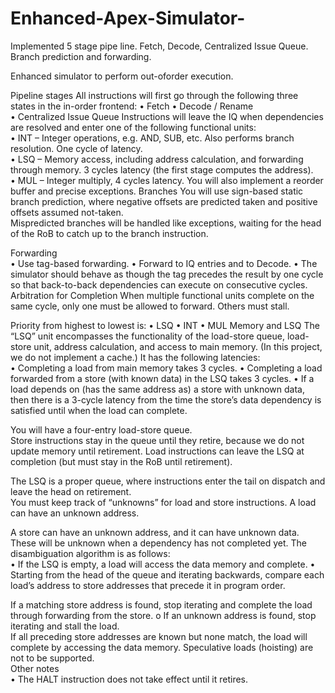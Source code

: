 # Enhanced-Apex-Simulator-
Implemented 5 stage pipe line. Fetch, Decode, Centralized Issue Queue. Branch prediction and forwarding. 

Enhanced simulator	to	perform	out-oforder	execution.		

Pipeline	stages	All	instructions	will	first	go	through	the	following	three	states	in	the	in-order	frontend:	• Fetch	• Decode	/	Rename	
• Centralized	Issue	Queue		Instructions	will	leave	the	IQ	when	dependencies	are	resolved	and	enter	one	of	the	following	functional	units:	
• INT	–	Integer	operations,	e.g.	AND,	SUB,	etc.		Also	performs	branch	resolution.		One	cycle	of	latency.	
• LSQ	–	Memory	access,	including	address	calculation,	and	forwarding	through	memory.		3	cycles	latency	(the	first	stage	computes	the	address).	
• MUL	–	Integer	multiply,	4	cycles	latency.		You	will	also	implement	a	reorder	buffer	and	precise	exceptions.		Branches	You	will	use	sign-based	static	branch	prediction,	where	negative	offsets	are	predicted	taken	and	positive	offsets	assumed	not-taken.	
	Mispredicted	branches	will	be	handled	like	exceptions,	waiting	for	the	head	of	the	RoB	to	catch	up	to	the	branch	instruction.		
  
  Forwarding	
  • Use	tag-based	forwarding.	
  • Forward	to	IQ	entries	and	to	Decode.	
  • The	simulator	should	behave	as	though	the	tag	precedes	the	result	by	one	cycle	so	that	back-to-back	dependencies	can	execute	on	consecutive	cycles.		Arbitration	for	Completion	When	multiple	functional	units	complete	on	the	same	cycle,	only	one	must	be	allowed	to	forward.		Others	must	stall.		
  
  Priority	from	highest	to	lowest	is:	
  • LSQ	
  • INT	
  • MUL		Memory	and	LSQ	The	“LSQ”	unit	encompasses	the	functionality	of	the	load-store	queue,	load-store	unit,	address	calculation,	and	access	to	main	memory.		(In	this	project,	we	do	not	implement	a	cache.)		It	has	the	following	latencies:	
  • Completing	a	load	from	main	memory	takes	3	cycles.	
  • Completing	a	load	forwarded	from	a	store	(with	known	data)	in	the	LSQ	takes	3	cycles.	
  • If	a	load	depends	on	(has	the	same	address	as)	a	store	with	unknown	data,	then	there	is	a	3-cycle	latency	from	the	time	the	store’s	data	dependency	is	satisfied	until	when	the	load	can	complete.		
  
  You	will	have	a	four-entry	load-store	queue.		
  Store	instructions	stay	in	the	queue	until	they	retire,	because	we	do	not	update	memory	until	retirement.		Load	instructions	can	leave	the	LSQ	at	completion	(but	must	stay	in	the	RoB	until	retirement).		
  
  The	LSQ	is	a	proper	queue,	where	instructions	enter	the	tail	on	dispatch	and	leave	the	head	on	retirement.				
  You	must	keep	track	of	“unknowns”	for	load	and	store	instructions. A	load	can	have	an	unknown	address.		
  
  A	store	can	have	an	unknown	address,	and	it	can	have	unknown	data.		These	will	be	unknown	when	a	dependency	has	not	completed	yet.		The	disambiguation	algorithm	is	as	follows:	
  • If	the	LSQ	is	empty,	a	load	will	access	the	data	memory	and	complete.	• Starting	from	the	head	of	the	queue	and	iterating	backwards,	compare	each	load’s	address	to	store	addresses	that	precede	it	in	program	order.			

If	a	matching	store	address	is	found,	stop	iterating	and	complete	the	load	through	forwarding	from	the	store.	o If	an	unknown	address	is	found,	stop	iterating	and	stall	the	load.	
If	all	preceding	store	addresses	are	known	but	none	match,	the	load	will	complete	by	accessing	the	data	memory.		Speculative	loads	(hoisting)	are	not	to	be	supported.		
Other	notes	
• The	HALT	instruction	does	not	take	effect	until	it	retires.	
